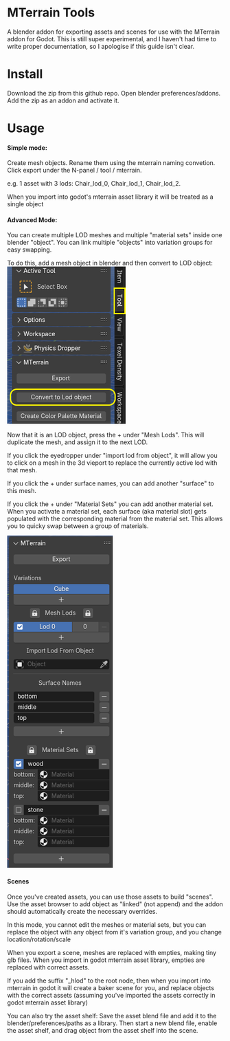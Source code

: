 # MTerrain Tools
A blender addon for exporting assets and scenes for use with the MTerrain addon for Godot. This is still super experimental, and I haven't had time to write proper documentation, so I apologise if this guide isn't clear. 

# Install
Download the zip from this github repo. 
Open blender preferences/addons. 
Add the zip as an addon and activate it.

# Usage
#### Simple mode: 
Create mesh objects. Rename them using the mterrain naming convetion. Click export under the N-panel / tool / mterrain.

e.g. 1 asset with 3 lods: Chair_lod_0, Chair_lod_1, Chair_lod_2.

When you import into godot's mterrain asset library it will be treated as a single object


#### Advanced Mode:
You can create multiple LOD meshes and multiple "material sets" inside one blender "object". You can link multiple "objects" into variation groups for easy swapping.

To do this, add a mesh object in blender and then convert to LOD object:
![convert to lod image](https://raw.githubusercontent.com/rossunger/mterrain_blender_addon/master/image.png)

Now that it is an LOD object, press the + under "Mesh Lods". This will duplicate the mesh, and assign it to the next LOD.

If you click the eyedropper under "import lod from object", it will allow you to click on a mesh in the 3d vieport to replace the currently active lod with that mesh.

If you click the + under surface names, you can add another "surface" to this mesh. 

If you click the + under "Material Sets" you can add another material set. When you activate a material set, each surface (aka material slot) gets populated with the corresponding material from the material set. This allows you to quicky swap between a group of materials.

![lod editing_tool_panel image](https://raw.githubusercontent.com/rossunger/mterrain_blender_addon/master/image-1.png)

#### Scenes
Once you've created assets, you can use those assets to build "scenes". Use the asset browser to add object as "linked" (not append) and the addon should automatically create the necessary overrides.

In this mode, you cannot edit the meshes or material sets, but you can replace the object with any object from it's variation group, and you change location/rotation/scale

When you export a scene, meshes are replaced with empties, making tiny glb files. When you import in godot mterrain asset library, empties are replaced with correct assets.

If you add the suffix "_hlod" to the root node, then when you import into mterrain in godot it will create a baker scene for you, and replace objects with the correct assets (assuming you've imported the assets correctly in godot mterrain asset library)

You can also try the asset shelf:
Save the asset blend file and add it to the blender/preferences/paths as a library.
Then start a new blend file, enable the asset shelf, and drag object from the asset shelf into the scene.

